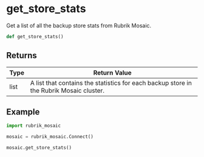 # get_store_stats

Get a list of all the backup store stats from Rubrik Mosaic.
```py
def get_store_stats()
```


## Returns
| Type | Return Value                                                                                   |
|------|-----------------------------------------------------------------------------------------------|
| list  | A list that contains the statistics for each backup store in the Rubrik Mosaic cluster. |
## Example
```py
import rubrik_mosaic

mosaic = rubrik_mosaic.Connect()

mosaic.get_store_stats()
```